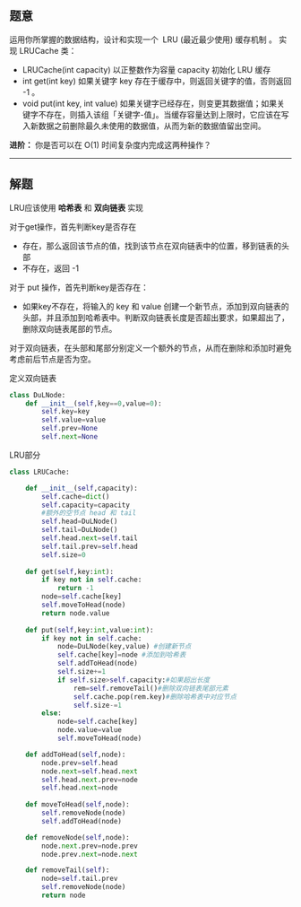 ## 题意

运用你所掌握的数据结构，设计和实现一个  LRU (最近最少使用) 缓存机制 。
实现 LRUCache 类：

- LRUCache(int capacity) 以正整数作为容量 capacity 初始化 LRU 缓存
- int get(int key) 如果关键字 key 存在于缓存中，则返回关键字的值，否则返回 -1 。
- void put(int key, int value) 如果关键字已经存在，则变更其数据值；如果关键字不存在，则插入该组「关键字-值」。当缓存容量达到上限时，它应该在写入新数据之前删除最久未使用的数据值，从而为新的数据值留出空间。
 

**进阶：** 你是否可以在 O(1) 时间复杂度内完成这两种操作？

---
## 解题

LRU应该使用 **哈希表** 和 **双向链表** 实现

对于get操作，首先判断key是否存在
- 存在，那么返回该节点的值，找到该节点在双向链表中的位置，移到链表的头部
- 不存在，返回 -1

对于 put 操作，首先判断key是否存在：
- 如果key不存在，将输入的 key 和 value 创建一个新节点，添加到双向链表的头部，并且添加到哈希表中。判断双向链表长度是否超出要求，如果超出了，删除双向链表尾部的节点。

对于双向链表，在头部和尾部分别定义一个额外的节点，从而在删除和添加时避免考虑前后节点是否为空。

定义双向链表

```python
class DuLNode:
	def __init__(self,key==0,value=0):
		self.key=key
		self.value=value
		self.prev=None
		self.next=None
```

LRU部分

```python
class LRUCache:

    def __init__(self,capacity):
        self.cache=dict()
        self.capacity=capacity
        #额外的空节点 head 和 tail
        self.head=DuLNode()
        self.tail=DuLNode()
        self.head.next=self.tail
        self.tail.prev=self.head
        self.size=0
    
    def get(self,key:int):
        if key not in self.cache:
            return -1
        node=self.cache[key]
        self.moveToHead(node)
        return node.value
    
    def put(self,key:int,value:int):
        if key not in self.cache:
            node=DuLNode(key,value) #创建新节点
            self.cache[key]=node #添加到哈希表
            self.addToHead(node)
            self.size+=1
            if self.size>self.capacity:#如果超出长度
                rem=self.removeTail()#删除双向链表尾部元素
                self.cache.pop(rem.key)#删除哈希表中对应节点
                self.size-=1
        else:
            node=self.cache[key]
            node.value=value
            self.moveToHead(node)

    def addToHead(self,node):
        node.prev=self.head
        node.next=self.head.next
        self.head.next.prev=node
        self.head.next=node
    
    def moveToHead(self,node):
        self.removeNode(node)
        self.addToHead(node)

    def removeNode(self,node):
        node.next.prev=node.prev
        node.prev.next=node.next

    def removeTail(self):
        node=self.tail.prev
        self.removeNode(node)
        return node
```